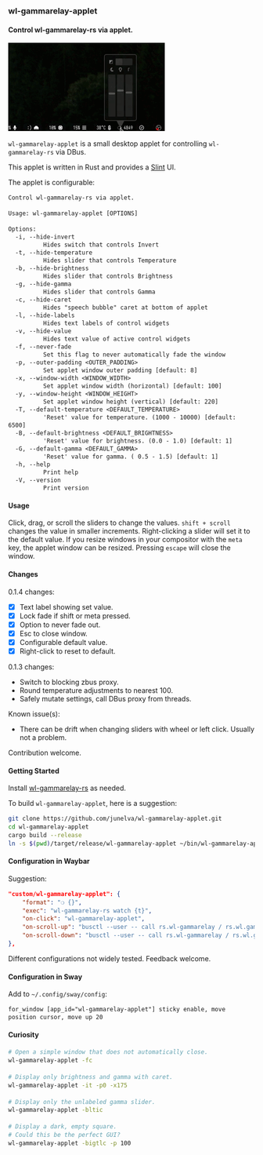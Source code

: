 ### wl-gammarelay-applet
#### Control wl-gammarelay-rs via applet.

![wl-gammarelay-applet demo](./doc/wga.gif)

`wl-gammarelay-applet` is a small desktop applet for controlling `wl-gammarelay-rs` via DBus.

This applet is written in Rust and provides a [Slint](https://github.com/slint-ui/slint) UI.

The applet is configurable:
```
Control wl-gammarelay-rs via applet.

Usage: wl-gammarelay-applet [OPTIONS]

Options:
  -i, --hide-invert
          Hides switch that controls Invert
  -t, --hide-temperature
          Hides slider that controls Temperature
  -b, --hide-brightness
          Hides slider that controls Brightness
  -g, --hide-gamma
          Hides slider that controls Gamma
  -c, --hide-caret
          Hides "speech bubble" caret at bottom of applet
  -l, --hide-labels
          Hides text labels of control widgets
  -v, --hide-value
          Hides text value of active control widgets
  -f, --never-fade
          Set this flag to never automatically fade the window
  -p, --outer-padding <OUTER_PADDING>
          Set applet window outer padding [default: 8]
  -x, --window-width <WINDOW_WIDTH>
          Set applet window width (horizontal) [default: 100]
  -y, --window-height <WINDOW_HEIGHT>
          Set applet window height (vertical) [default: 220]
  -T, --default-temperature <DEFAULT_TEMPERATURE>
          'Reset' value for temperature. (1000 - 10000) [default: 6500]
  -B, --default-brightness <DEFAULT_BRIGHTNESS>
          'Reset' value for brightness. (0.0 - 1.0) [default: 1]
  -G, --default-gamma <DEFAULT_GAMMA>
          'Reset' value for gamma. ( 0.5 - 1.5) [default: 1]
  -h, --help
          Print help
  -V, --version
          Print version
```

#### Usage

Click, drag, or scroll the sliders to change the values. `shift + scroll` changes the value in smaller increments. Right-clicking a slider will set it to the default value. If you resize windows in your compositor with the `meta` key, the applet window can be resized. Pressing `escape` will close the window.

#### Changes

0.1.4 changes:
- [x] Text label showing set value.
- [x] Lock fade if shift or meta pressed.
- [x] Option to never fade out.
- [x] Esc to close window.
- [x] Configurable default value.
- [x] Right-click to reset to default.

0.1.3 changes:
- Switch to blocking zbus proxy.
- Round temperature adjustments to nearest 100.
- Safely mutate settings, call DBus proxy from threads.

Known issue(s):
- There can be drift when changing sliders with wheel or left click. Usually not a problem.

Contribution welcome.

#### Getting Started
Install [wl-gammarelay-rs](https://github.com/MaxVerevkin/wl-gammarelay-rs) as needed.

To build `wl-gammarelay-applet`, here is a suggestion:
```bash
git clone https://github.com/junelva/wl-gammarelay-applet.git
cd wl-gammarelay-applet
cargo build --release
ln -s $(pwd)/target/release/wl-gammarelay-applet ~/bin/wl-gammarelay-applet
```

#### Configuration in Waybar
Suggestion:
```json
"custom/wl-gammarelay-applet": {
    "format": "❍ {}",
    "exec": "wl-gammarelay-rs watch {t}",
    "on-click": "wl-gammarelay-applet",
    "on-scroll-up": "busctl --user -- call rs.wl-gammarelay / rs.wl.gammarelay UpdateTemperature n +100",
    "on-scroll-down": "busctl --user -- call rs.wl-gammarelay / rs.wl.gammarelay UpdateTemperature n -100"
},
```

Different configurations not widely tested. Feedback welcome.

#### Configuration in Sway
Add to `~/.config/sway/config`:
```swayconfig
for_window [app_id="wl-gammarelay-applet"] sticky enable, move position cursor, move up 20
```

#### Curiosity
```bash
# Open a simple window that does not automatically close.
wl-gammarelay-applet -fc

# Display only brightness and gamma with caret.
wl-gammarelay-applet -it -p0 -x175

# Display only the unlabeled gamma slider.
wl-gammarelay-applet -bltic

# Display a dark, empty square.
# Could this be the perfect GUI?
wl-gammarelay-applet -bigtlc -p 100
```
